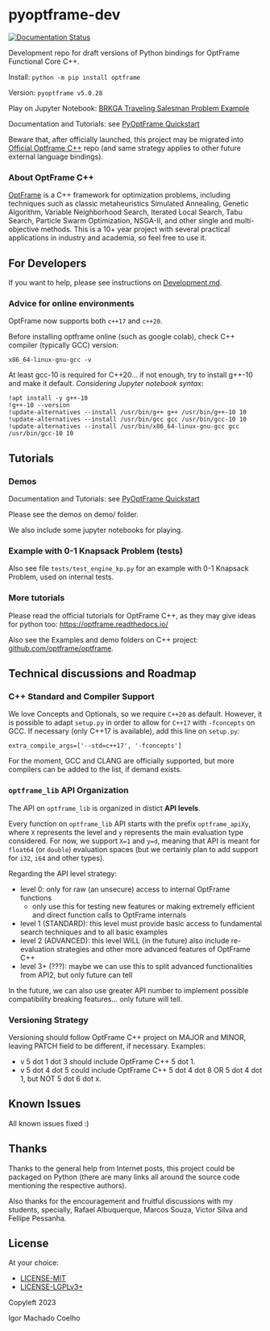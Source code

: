 # pyoptframe-dev

[![Documentation Status](https://readthedocs.org/projects/optframe/badge/?version=latest)](https://pyoptframe.readthedocs.io/en/latest/?badge=latest)

Development repo for draft versions of Python bindings for OptFrame Functional Core C++.


Install: `python -m pip install optframe`

Version: `pyoptframe v5.0.28`

Play on Jupyter Notebook: [BRKGA Traveling Salesman Problem Example](demo/OptFrame_BRKGA_Official.ipynb)

Documentation and Tutorials: see [PyOptFrame Quickstart](https://pyoptframe.readthedocs.io/en/latest/quickstart.html)

Beware that, after officially launched, this project may be migrated into [Official Optframe C++](https://github.com/optframe/optframe) repo (and same strategy applies to other future external language bindings).

### About OptFrame C++

[OptFrame](https://github.com/optframe/optframe) is a C++ framework for optimization problems, including techniques such as classic metaheuristics Simulated Annealing, Genetic Algorithm, 
Variable Neighborhood Search, Iterated Local Search, Tabu Search, Particle Swarm Optimization, NSGA-II, and other single and multi-objective methods.
This is a 10+ year project with several practical applications in industry and academia, so feel free to use it.

## For Developers

If you want to help, please see instructions on [Development.md](./Development.md).


### Advice for online environments

OptFrame now supports both `c++17` and `c++20`.

Before installing optframe online (such as google colab), check C++ compiler (typically GCC) version:

`x86_64-linux-gnu-gcc -v`

At least gcc-10 is required for C++20... if not enough, try to install g++-10 and make it default.
*Considering Jupyter notebook syntax*:
```
!apt install -y g++-10
!g++-10 --version
!update-alternatives --install /usr/bin/g++ g++ /usr/bin/g++-10 10
!update-alternatives --install /usr/bin/gcc gcc /usr/bin/gcc-10 10
!update-alternatives --install /usr/bin/x86_64-linux-gnu-gcc gcc /usr/bin/gcc-10 10
```

## Tutorials

### Demos

Documentation and Tutorials: see [PyOptFrame Quickstart](https://pyoptframe.readthedocs.io/en/latest/quickstart.html)

Please see the demos on demo/ folder.

We also include some jupyter notebooks for playing.


### Example with 0-1 Knapsack Problem (tests)

Also see file `tests/test_engine_kp.py` for an example with 0-1 Knapsack Problem,
used on internal tests.

### More tutorials

Please read the official tutorials for OptFrame C++, 
as they may give ideas for python too: https://optframe.readthedocs.io/

Also see the Examples and demo folders on C++ project: [github.com/optframe/optframe](https://github.com/optframe/optframe).


## Technical discussions and Roadmap
### C++ Standard and Compiler Support

We love Concepts and Optionals, so we require `C++20` as default. 
However, it is possible to adapt `setup.py` in order to allow for `C++17` with `-fconcepts` on GCC. 
If necessary (only C++17 is available), add this line on `setup.py`:

```
extra_compile_args=['--std=c++17', '-fconcepts']
```

For the moment, GCC and CLANG are officially supported, but more compilers can be added to the list, if demand exists.


### `optframe_lib` API Organization

The API on `optframe_lib` is organized in distict **API levels**.

Every function on `optframe_lib` API starts with the prefix `optframe_apiXy`, where
`X` represents the level and `y` represents the main evaluation type considered.
For now, we support `X=1` and `y=d`, meaning that API is meant for `float64` (or `double`) evaluation
spaces (but we certainly plan to add support for `i32`, `i64` and other types).

Regarding the API level strategy:

- level 0: only for raw (an unsecure) access to internal OptFrame functions
   * only use this for testing new features or making extremely efficient and direct function calls to OptFrame internals
- level 1 (STANDARD): this level must provide basic access to fundamental search techniques
and to all basic examples
- level 2 (ADVANCED): this level WILL (in the future) also include re-evaluation strategies and other more advanced features of OptFrame C++
- level 3+ (???): maybe we can use this to split advanced functionalities from API2, but only future can tell

In the future, we can also use greater API number to implement possible compatibility breaking features... only future will tell.

### Versioning Strategy

Versioning should follow OptFrame C++ project on MAJOR and MINOR, leaving PATCH field to be different, if necessary. Examples: 

- v 5 dot 1 dot 3 should include OptFrame C++ 5 dot 1.
- v 5 dot 4 dot 5 could include OptFrame C++ 5 dot 4 dot 8 OR 5 dot 4 dot 1, but NOT 5 dot 6 dot x.

## Known Issues

All known issues fixed :)

## Thanks

Thanks to the general help from Internet posts, this project could be packaged on Python (there are many links all around the source code mentioning the respective authors).

Also thanks for the encouragement and fruitful discussions with my students, specially, Rafael Albuquerque, Marcos Souza, Victor Silva and Fellipe Pessanha.

## License

At your choice:

- [LICENSE-MIT](./LICENSE-MIT.txt)
- [LICENSE-LGPLv3+](./LICENSE-LGPL-3.0-or-later.txt)

Copyleft 2023

Igor Machado Coelho

